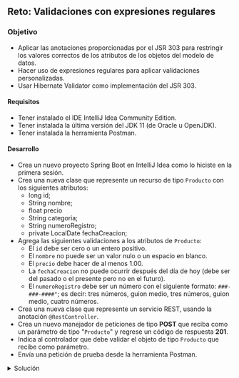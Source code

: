 ## Reto: Validaciones con expresiones regulares

### Objetivo
- Aplicar las anotaciones proporcionadas por el JSR 303 para restringir los valores correctos de los atributos de los objetos del modelo de datos.
- Hacer uso de expresiones regulares para aplicar validaciones personalizadas.
- Usar Hibernate Validator como implementación del JSR 303.

#### Requisitos
- Tener instalado el IDE IntelliJ Idea Community Edition.
- Tener instalada la última versión del JDK 11 (de Oracle u OpenJDK).
- Tener instalada la herramienta Postman.

#### Desarrollo
- Crea un nuevo proyecto Spring Boot en IntelliJ Idea como lo hiciste en la primera sesión.
- Crea una nueva clase que represente un recurso de tipo `Producto` con los siguientes atributos: 
    - long id;
    - String nombre;
    - float precio
    - String categoria;
    - String numeroRegistro;
    - private LocalDate fechaCreacion;
- Agrega las siguientes validaciones a los atributos de `Producto`:
    - El `id` debe ser cero o un entero positivo.
    - El `nombre` no puede ser un valor nulo o un espacio en blanco.
    - El `precio` debe hacer de al menos 1.00.
    - La `fechaCreacion` no puede ocurrir después del día de hoy (debe ser del pasado o el presente pero no en el futuro).
    - El `numeroRegistro` debe ser un número con el siguiente formato: `###-###-####"`; es decir: tres números, guion medio, tres números, guion medio, cuatro números.
- Crea una nueva clase que represente un servicio REST, usando la anotación `@RestController`.
- Crea un nuevo manejador de peticiones de tipo **POST** que reciba como un parámetro de tipo "`Producto`" y regrese un código de respuesta **201**.
- Indica al controlador que debe validar el objeto de tipo `Producto` que recibe como parámetro.
- Envía una petición de prueba desde la herramienta Postman.


<details>
	<summary>Solución</summary>
1. Crea un proyecto Maven usando Spring Initializr desde el IDE IntelliJ Idea.

2. En la ventana que se abre selecciona las siguientes opciones:
- Grupo, artefacto y nombre del proyecto. 
- Tipo de proyecto: **Maven Project**. 
- Lenguaje: **Java**. 
- Forma de empaquetar la aplicación: **jar**. 
- **Versión de Java: 11**.

3. En la siguiente ventana elige Spring Web y **Validation** como dependencias del proyecto:

![imagen](img/img_01.png)

4. Dale un nombre y una ubicación al proyecto y presiona el botón Finish.

En el proyecto que se acaba de crear debes tener el siguiente paquete: `org.bedu.java.backend.sesion3.reto1`. Dentro crea dos subpaquetes: `model` y `controllers`.

5. Dentro del paquete `model` crea una nueva clase llamada "`Producto`" con los siguientes atributos:

```java
    private long id;
    private String nombre;
    private String categoria;
    private float precio;
    private String numeroRegistro;
    private LocalDate fechaCreacion;
```

Agrega también los *getter*s y *setter*s de cada atributo.

6. Agrega las siguientes validaciones a los atributos:

```java
    @PositiveOrZero
    private long id;

    @NotBlank
    private String nombre;

    private String categoria;

    @DecimalMin(value = "1.00", inclusive = true)
    private float precio;

    @Pattern(regexp = "^(\\d{3}[-]?){2}\\d{4}$")
    private String numeroRegistro;

    @PastOrPresent
    private LocalDate fechaCreacion;
```

7. En el paquete `controllers` agrega una clase llamada `ProductoController` y decórala con la anotación `@RestController`, de la siguiente forma:

```java
@RestController
public class ProductoController {
}
```

8. Agrega un nuevo manejador de peticiones tipo `POST` el cual reciba como parámetro un objeto de tipo `Producto` y regrese un objeto de tipo `ResponseEntity`, de la siguiente forma:

```
        @PostMapping("/producto")
        public ResponseEntity<Void> creaProducto(@RequestBody Producto producto){
            return ResponseEntity.ok().build();
        }
```

9. Indica que el objeto de tipo `Producto` se debe validar usando la anotación `@Valid`:

```java
    @PostMapping("/producto")
    public ResponseEntity<Void> creaProducto(@Valid @RequestBody Producto producto){
        return ResponseEntity.ok().build();
    }
```

10. Desde Postman envía una petición JSON con la siguiente información:

```json
{
    "nombre": "Curso Java Backend",
    "categoria": "Backend",
    "precio": 1.15,
    "numeroRegistro": "202-555-0125",
    "fechaCreacion": "2020-11-21"
}
```

![imagen](img/img_02.png)

</details>
